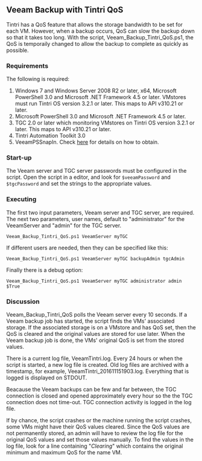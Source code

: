 ## Veeam Backup with Tintri QoS

Tintri has a QoS feature that allows the storage bandwidth to be set for each VM.  However,
when a backup occurs, QoS can slow the backup down so that it takes too long.  With the
script, Veeam_Backup_Tintri_QoS.ps1, the QoS is temporaily changed to allow the backup to
complete as quickly as possible.

### Requirements
The following is required:

1. Windows 7 and Windows Server 2008 R2 or later, x64, Microsoft PowerShell 3.0 and Microsoft .NET Framework 4.5 or later. VMstores must run Tintri OS version 3.2.1 or later. This maps to API v310.21 or later.
1. Microsoft PowerShell 3.0 and Microsoft .NET Framework 4.5 or later.
1. TGC 2.0 or later which monitoring VMstores on Tintri OS version 3.2.1 or later. This maps to API v310.21 or later.
1. Tintri Automation Toolkit 3.0 
1. VeeamPSSnapIn.  Check [here](https://www.veeam.com/kb1489) for details on how to obtain.

### Start-up

The Veeam server and TGC server passwords must be configured in the script.  Open the script in a editor, and look for
`$veeamPassword` and `$tgcPassword` and set the strings to the appropriate values.

### Executing
The first two input parameters, Veeam server and TGC server, are required. The next 
two parameters, user names,
default to "administrator" for the VeeamServer and "admin" for the TGC server.

`Veeam_Backup_Tintri_QoS.ps1 VeeamServer myTGC` 

If different users are needed, then they can be specified like this: 

   `Veeam_Backup_Tintri_QoS.ps1 VeeamServer myTGC backupAdmin tgcAdmin`

Finally there is a debug option:

   `Veeam_Backup_Tintri_QoS.ps1 VeeamServer myTGC administrator admin $True`

### Discussion
Veeam_Backup_Tintri_QoS polls the Veeam server every 10 seconds. If a Veeam backup
job has started, the script finds the VMs' associated storage.  If the associated storage is on a VMstore and has QoS set, then
the QoS is cleared and the original values are stored for use later.
When the Veeam backup job is done, the VMs' original QoS is set from the stored values.

There is a current log file, VeeamTintri.log.  Every 24 hours or when the script is started,
a new log file is created. Old log files are archived with a timestamp, for example,
VeeamTintri_201611151903.log. Everything that is logged is displayed on STDOUT.

Beacause the Veeam backups can be few and far between, the TGC connection is closed and opened 
approximately every hour so the the TGC connection does not time-out. TGC connection activity
is logged in the log file.

If by chance, the script crashes or the machine running the script crashes, some VMs
might have their QoS values cleared. Since the QoS values are not permanently
stored, an admin will have to review the log file for the original QoS values and
set those values manually. To find the values in the log file, look for a line
containing "*Clearing*" which contains the original minimum and maximum QoS for
the name VM.

